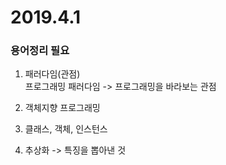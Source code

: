 # 2019.4.1 

### 용어정리 필요
1. 패러다임(관점)  
프로그래밍 패러다임 -> 프로그래밍을 바라보는 관점

2. 객체지향 프로그래밍  

3. 클래스, 객체, 인스턴스  

4. 추상화 -> 특징을 뽑아낸 것 




